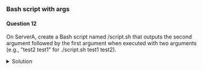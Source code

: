 ### Bash script with args

#### Question 12

On ServerA, create a Bash script named /script.sh that outputs the second argument followed by the first argument when executed with two arguments
(e.g., "test2 test1" for ./script.sh test1 test2).


<details><summary>Solution</summary>

1. Create the following script "/script.sh":

    #!/bin/bash 
    if [ $# -eq 2 ]; 
      then  echo "$2 $1"
    else  
      echo "Usage: $0 argument1 argument2"  
      exit 1
    fi

2. Make the script executable by running:
```
$ sudo chmod +x /script.sh
```

3. Verify by running:
```
$ ./script.sh test1 test2
```

This will output "test2 test1" in the terminal.


Explanation:
    ```
    #!/bin/bash 
    ```
    This line specifies the interpreter to be used for the script (bash in this case).

    ```
    if [ $# -eq 2 ]
    ```
    This line checks if the script received exactly two arguments using the $# special variable that holds the number of arguments passed.

    ```
    echo "$2 $1"
    ```
    If two arguments are provided, this line prints the second argument followed by a space and then the first argument.

    ```
    else
    ```
    If not exactly two arguments are provided, the script displays a usage message and exits with an error code (1).
    $0: This refers to the script's filename itself.


   This script handles errors by informing the user about the expected number of arguments.

</details>

